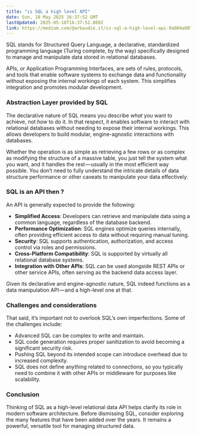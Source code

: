 ```yaml
---
title: "is SQL a high level API"
date: Sun, 18 May 2025 16:37:52 GMT
lastUpdated: 2025-05-18T16:37:52.869Z
link: https://medium.com/@arbaudie.it/is-sql-a-high-level-api-9a004a007bc9?source=rss-c779d007e7fe------2
---
```


<p>SQL stands for Structured Query Language, a declarative, standardized programming language (Turing complete, by the way) specifically designed to manage and manipulate data stored in relational databases.</p><p>APIs, or Application Programming Interfaces, are sets of rules, protocols, and tools that enable software systems to exchange data and functionality without exposing the internal workings of each system. This simplifies integration and promotes modular development.</p><h3>Abstraction Layer provided by SQL</h3><p>The declarative nature of SQL means you describe <em>what</em> you want to achieve, not <em>how</em> to do it. In that respect, it enables software to interact with relational databases without needing to expose their internal workings. This allows developers to build modular, engine-agnostic interactions with databases.</p><p>Whether the operation is as simple as retrieving a few rows or as complex as modifying the structure of a massive table, you just tell the system what you want, and it handles the rest — usually in the most efficient way possible. You don’t need to fully understand the intricate details of data structure performance or other caveats to manipulate your data effectively.</p><h3>SQL is an API then ?</h3><p>An API is generally expected to provide the following:</p><ul><li><strong>Simplified Access</strong>: Developers can retrieve and manipulate data using a common language, regardless of the database backend.</li><li><strong>Performance Optimization</strong>: SQL engines optimize queries internally, often providing efficient access to data without requiring manual tuning.</li><li><strong>Security</strong>: SQL supports authentication, authorization, and access control via roles and permissions.</li><li><strong>Cross-Platform Compatibility</strong>: SQL is supported by virtually all relational database systems.</li><li><strong>Integration with Other APIs</strong>: SQL can be used alongside REST APIs or other service APIs, often serving as the backend data access layer.</li></ul><p>Given its declarative and engine-agnostic nature, SQL indeed functions as a data manipulation API — and a high-level one at that.</p><h3>Challenges and considerations</h3><p>That said, it’s important not to overlook SQL’s own imperfections. Some of the challenges include:</p><ul><li>Advanced SQL can be complex to write and maintain.</li><li>SQL code generation requires proper sanitization to avoid becoming a significant security risk.</li><li>Pushing SQL beyond its intended scope can introduce overhead due to increased complexity.</li><li>SQL does not define anything related to connections, so you typically need to combine it with other APIs or middleware for purposes like scalability.</li></ul><h3>Conclusion</h3><p>Thinking of SQL as a high-level relational data API helps clarify its role in modern software architecture. Before dismissing SQL, consider exploring the many features that have been added over the years. It remains a powerful, versatile tool for managing structured data.</p><img alt="" height="1" src="https://medium.com/_/stat?event=post.clientViewed&amp;referrerSource=full_rss&amp;postId=9a004a007bc9" width="1" />
